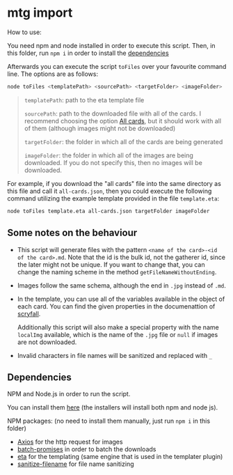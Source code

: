 # mtg import

How to use:

You need npm and node installed in order to execute this script.
Then, in this folder, run `npm i` in order to install the [dependencies](#dependencies)

Afterwards you can execute the script `toFiles` over your favourite command line.
The options are as follows:

```sh
node toFiles <templatePath> <sourcePath> <targetFolder> <imageFolder>
```

> `templatePath`: path to the eta template file
>
> `sourcePath`: path to the downloaded file with all of the cards.
>   I recommend choosing the option [All cards](https://scryfall.com/docs/api/bulk-data),
>   but it should work with all of them (although images might not be downloaded)
>
> `targetFolder`: the folder in which all of the cards are being generated
>
> `imageFolder`: the folder in which all of the images are being downloaded.
>   If you do not specify this, then no images will be downloaded.

For example, if you download the "all cards" file into the same directory as this file
and call it `all-cards.json`, then you could execute the following command utilizing the
example template provided in the file `template.eta`:

```sh
node toFiles template.eta all-cards.json targetFolder imageFolder
```

## Some notes on the behaviour

- This script will generate files with the pattern `<name of the card>-<id of the card>.md`.
Note that the id is the bulk id, not the gatherer id, since the later might not be unique.
If you want to change that, you can change the naming scheme in the method
`getFileNameWithoutEnding`.

- Images follow the same schema, although the end in `.jpg` instead of `.md`.

- In the template, you can use all of the variables available in the object of each card.
  You can find the given properties in the documenattion of [scryfall](https://scryfall.com/docs/api/cards).

  Additionally this script will also make a special property with the name `localImg` available,
  which is the name of the `.jpg` file or `null` if images are not downloaded.

- Invalid characters in file names will be sanitized and replaced with `_`

## Dependencies

NPM and Node.js in order to run the script.

You can install them [here](https://nodejs.org/en/download/)
(the installers will install both npm and node js).

NPM packages: (no need to install them manually, just run `npm i` in this folder)

- [Axios](https://www.npmjs.com/package/axios) for the http request for images
- [batch-promises](https://www.npmjs.com/package/batch-promises) in order to batch the downloads
- [eta](https://eta.js.org/) for the templating (same engine that is used in the templater plugin)
- [sanitize-filename](https://www.npmjs.com/package/sanitize-filename) for file name sanitizing
